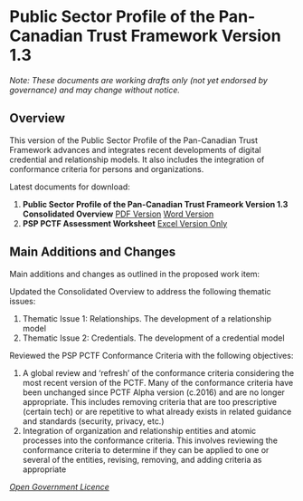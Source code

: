 # Public Sector Profile of the Pan-Canadian Trust Framework Version 1.3

*Note: These documents are working drafts only (not yet endorsed by governance) and may change without notice.*


## Overview ##
This version of the Public Sector Profile of the Pan-Canadian Trust Framework advances and integrates recent developments of digital credential and relationship models. It also includes the integration of conformance criteria for persons and organizations.

Latest documents for download:

1. **Public Sector Profile of the Pan-Canadian Trust Frameork Version 1.3 Consolidated Overview** [PDF Version](./PSP-PCTF-V-1-3-Consultation-Draft-EN.pdf) [Word Version](./PSP-PCTF-V-1-3-Consultation-Draft-EN.docx)
2. **PSP PCTF Assessment Worksheet** [Excel Version Only](./PSP-PCTF-V-1.3-Assessment-Workbook.xlsx)



## Main Additions and Changes ## 
Main additions and changes as outlined in the proposed work item:

Updated the Consolidated Overview to address the following thematic issues:
1.	Thematic Issue 1: Relationships. The development of a relationship model
2.	Thematic Issue 2: Credentials. The development of a credential model

Reviewed the PSP PCTF Conformance Criteria with the following objectives:
1.	A global review and ‘refresh’ of the conformance criteria considering the most recent version of the PCTF. Many of the conformance criteria have been unchanged since PCTF Alpha version (c.2016) and are no longer appropriate. This includes removing criteria that are too prescriptive (certain tech) or are repetitive to what already exists in related guidance and standards (security, privacy, etc.)
2.	Integration of organization and relationship entities and atomic processes into the conformance criteria. This involves reviewing the conformance criteria to determine if they can be applied to one or several of the entities, revising, removing, and adding criteria as appropriate

*[Open Government Licence](https://open.canada.ca/en/open-government-licence-canada)*
